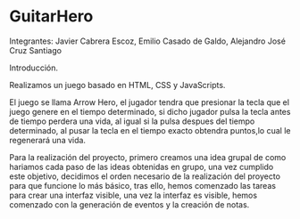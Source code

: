 # GuitarHero
Integrantes: Javier Cabrera Escoz, Emilio Casado de Galdo, Alejandro José Cruz Santiago

Introducción.

Realizamos un juego basado en HTML, CSS y JavaScripts.

El juego se llama  Arrow Hero, el jugador tendra que presionar la tecla que el juego genere en el tiempo determinado, si dicho jugador pulsa la tecla antes de tiempo perdera una vida, al igual si la pulsa despues del tiempo determinado, al pusar la tecla en el tiempo exacto obtendra puntos,lo cual le regenerará una vida.

Para la realización del proyecto, primero creamos una idea grupal de como hariamos cada paso de las ideas obtenidas en grupo, una vez cumplido este objetivo, decidimos el orden necesario de la realización del proyecto para que funcione lo más básico, tras ello, hemos comenzado las tareas para crear una interfaz visible,  una vez la interfaz es visible, hemos comenzado con la generación de eventos y la creación de notas.


